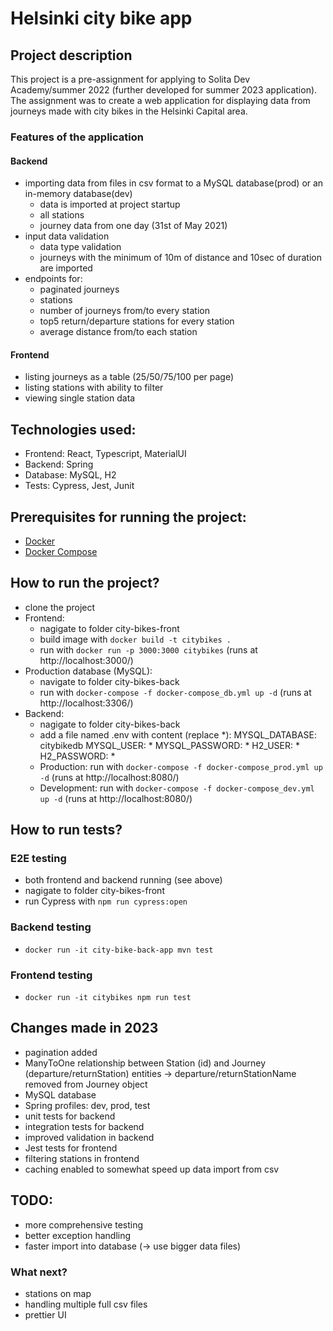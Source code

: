 # Helsinki city bike app

## Project description

This project is a pre-assignment for applying to Solita Dev Academy/summer 2022  (further developed for summer 2023 application). The assignment was to create a web application for displaying data from journeys made with city bikes in the Helsinki Capital area.

### Features of the application
#### Backend  
- importing data from files in csv format to a MySQL database(prod) or an in-memory database(dev)
    - data is imported at project startup
    - all stations
    - journey data from one day (31st of May 2021)
- input data validation
    - data type validation
    - journeys with the minimum of 10m of distance and 10sec of duration are imported
- endpoints for:
    - paginated journeys
    - stations
    - number of journeys from/to every station
    - top5 return/departure stations for every station
    - average distance from/to each station
#### Frontend
- listing journeys as a table (25/50/75/100 per page)
- listing stations with ability to filter
- viewing single station data

## Technologies used:
- Frontend: React, Typescript, MaterialUI
- Backend: Spring
- Database: MySQL, H2
- Tests: Cypress, Jest, Junit

## Prerequisites for running the project:
- [Docker](https://docs.docker.com/get-docker/)
- [Docker Compose](https://docs.docker.com/compose/install/)

## How to run the project?
- clone the project
- Frontend:
    - nagigate to folder city-bikes-front
    - build image with `docker build -t citybikes .`
    - run with `docker run -p 3000:3000 citybikes` (runs at http://localhost:3000/)
- Production database (MySQL):
    - navigate to folder city-bikes-back
    - run with `docker-compose -f docker-compose_db.yml up -d` (runs at http://localhost:3306/)
- Backend:
    - nagigate to folder city-bikes-back
    - add a file named .env with content (replace *):
        MYSQL_DATABASE: citybikedb
        MYSQL_USER: *
        MYSQL_PASSWORD: *
        H2_USER: *
        H2_PASSWORD: *
    - Production: run with `docker-compose -f docker-compose_prod.yml up -d` (runs at http://localhost:8080/)
    - Development: run with `docker-compose -f docker-compose_dev.yml up -d` (runs at http://localhost:8080/)

## How to run tests?

### E2E testing
- both frontend and backend running (see above)
- nagigate to folder city-bikes-front
- run Cypress with `npm run cypress:open`

### Backend testing
- `docker run -it city-bike-back-app mvn test`


### Frontend testing
- `docker run -it citybikes npm run test`

## Changes made in 2023
- pagination added
- ManyToOne relationship between Station (id) and Journey (departure/returnStation) entities -> departure/returnStationName removed from Journey object
- MySQL database
- Spring profiles: dev, prod, test
- unit tests for backend
- integration tests for backend
- improved validation in backend
- Jest tests for frontend
- filtering stations in frontend
- caching enabled to somewhat speed up data import from csv

## TODO:
- more comprehensive testing
- better exception handling
- faster import into database (-> use bigger data files)

### What next?
- stations on map
- handling multiple full csv files
- prettier UI